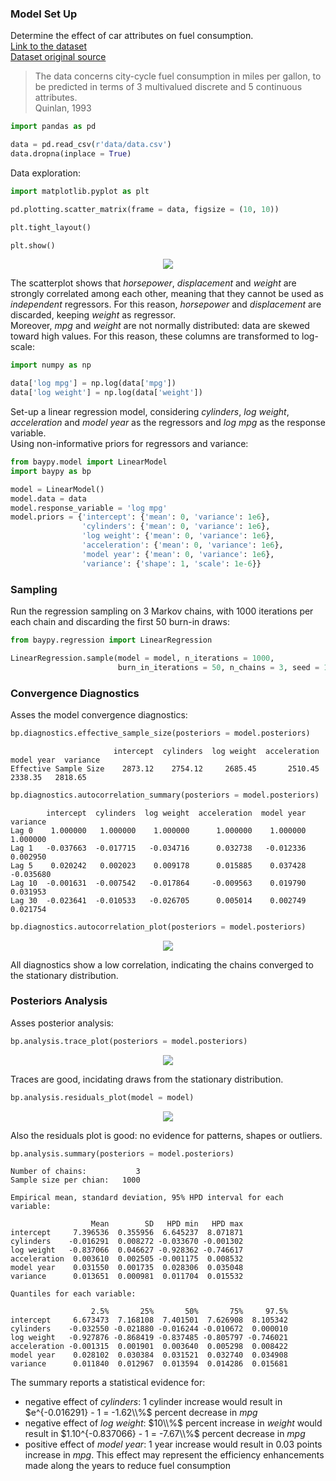 ### Model Set Up

Determine the effect of car attributes on fuel consumption.  
[Link to the dataset](https://github.com/AndreaBlengino/baypy/blob/master/examples/auto_mpg/data/data.csv)  
[Dataset original source](https://archive.ics.uci.edu/dataset/9/auto+mpg)

> The data concerns city-cycle fuel consumption in miles per gallon, to 
  be predicted in terms of 3 multivalued discrete and 5 continuous 
  attributes.  
  Quinlan, 1993

```python
import pandas as pd

data = pd.read_csv(r'data/data.csv')
data.dropna(inplace = True)
```

Data exploration:

```python
import matplotlib.pyplot as plt

pd.plotting.scatter_matrix(frame = data, figsize = (10, 10))

plt.tight_layout()

plt.show()
```

<p align="center">
    <img src="images/original_data.png">
</p>

The scatterplot shows that *horsepower*, *displacement* and *weight* 
are strongly correlated among each other, meaning that they cannot be 
used as *independent* regressors. For this reason, *horsepower* and 
*displacement* are discarded, keeping *weight* as regressor.   
Moreover, *mpg* and *weight* are not normally distributed: data are 
skewed toward high values. For this reason, these columns are 
transformed to log-scale:

```python
import numpy as np

data['log mpg'] = np.log(data['mpg'])
data['log weight'] = np.log(data['weight'])
```

Set-up a linear regression model, considering *cylinders*, *log weight*,
*acceleration* and *model year* as the regressors and *log mpg* as the 
response variable.  
Using non-informative priors for regressors and variance:

```python
from baypy.model import LinearModel
import baypy as bp

model = LinearModel()
model.data = data
model.response_variable = 'log mpg'
model.priors = {'intercept': {'mean': 0, 'variance': 1e6},
                'cylinders': {'mean': 0, 'variance': 1e6},
                'log weight': {'mean': 0, 'variance': 1e6},
                'acceleration': {'mean': 0, 'variance': 1e6},
                'model year': {'mean': 0, 'variance': 1e6},
                'variance': {'shape': 1, 'scale': 1e-6}}
```

### Sampling

Run the regression sampling on 3 Markov chains, with 1000 iterations per 
each chain and discarding the first 50 burn-in draws:

```python
from baypy.regression import LinearRegression

LinearRegression.sample(model = model, n_iterations = 1000, 
                        burn_in_iterations = 50, n_chains = 3, seed = 137)
```

### Convergence Diagnostics

Asses the model convergence diagnostics:

```python
bp.diagnostics.effective_sample_size(posteriors = model.posteriors)
```
```
                       intercept  cylinders  log weight  acceleration  model year  variance
Effective Sample Size    2873.12    2754.12     2685.45       2510.45     2338.35   2818.65
```

```python
bp.diagnostics.autocorrelation_summary(posteriors = model.posteriors)
```
```
        intercept  cylinders  log weight  acceleration  model year  variance
Lag 0    1.000000   1.000000    1.000000      1.000000    1.000000  1.000000
Lag 1   -0.037663  -0.017715   -0.034716      0.032738   -0.012336  0.002950
Lag 5    0.020242   0.002023    0.009178      0.015885    0.037428 -0.035680
Lag 10  -0.001631  -0.007542   -0.017864     -0.009563    0.019790  0.031953
Lag 30  -0.023641  -0.010533   -0.026705      0.005014    0.002749  0.021754
```

```python
bp.diagnostics.autocorrelation_plot(posteriors = model.posteriors)
```

<p align="center">
    <img src="images/autocorrelation_plot.png">
</p>

All diagnostics show a low correlation, indicating the chains 
converged to the stationary distribution.

### Posteriors Analysis

Asses posterior analysis:

```python
bp.analysis.trace_plot(posteriors = model.posteriors)
```

<p align="center">
    <img src="images/trace_plot.png">
</p>

Traces are good, incidating draws from the stationary distribution.

```python
bp.analysis.residuals_plot(model = model)
```

<p align="center">
    <img src="images/residuals_plot.png">
</p>

Also the residuals plot is good: no evidence for patterns, shapes or 
outliers.

```python
bp.analysis.summary(posteriors = model.posteriors)
```
```
Number of chains:           3
Sample size per chian:   1000

Empirical mean, standard deviation, 95% HPD interval for each variable:

                  Mean        SD   HPD min   HPD max
intercept     7.396536  0.355956  6.645237  8.071871
cylinders    -0.016291  0.008272 -0.033670 -0.001302
log weight   -0.837066  0.046627 -0.928362 -0.746617
acceleration  0.003610  0.002505 -0.001175  0.008532
model year    0.031550  0.001735  0.028306  0.035048
variance      0.013651  0.000981  0.011704  0.015532

Quantiles for each variable:

                  2.5%       25%       50%       75%     97.5%
intercept     6.673473  7.168108  7.401501  7.626908  8.105342
cylinders    -0.032550 -0.021880 -0.016244 -0.010672  0.000010
log weight   -0.927876 -0.868419 -0.837485 -0.805797 -0.746021
acceleration -0.001315  0.001901  0.003640  0.005298  0.008422
model year    0.028102  0.030384  0.031521  0.032740  0.034908
variance      0.011840  0.012967  0.013594  0.014286  0.015681
```

The summary reports a statistical evidence for:

- negative effect of *cylinders*: $1$ cylinder increase would 
result in $e^{-0.016291} - 1 = -1.62\\%$ percent decrease in *mpg*
- negative effect of *log weight*: $10\\%$ percent increase in *weight* 
would result in $1.10^{-0.837066} - 1 = -7.67\\%$ percent decrease in 
*mpg*
- positive effect of *model year*: $1$ year increase would result in 
$0.03$ points increase in *mpg*. This effect may represent the 
efficiency enhancements made along the years to reduce fuel consumption  
